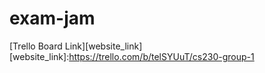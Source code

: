 # exam-jam
[Trello Board Link][website_link]
[website_link]:https://trello.com/b/telSYUuT/cs230-group-1

